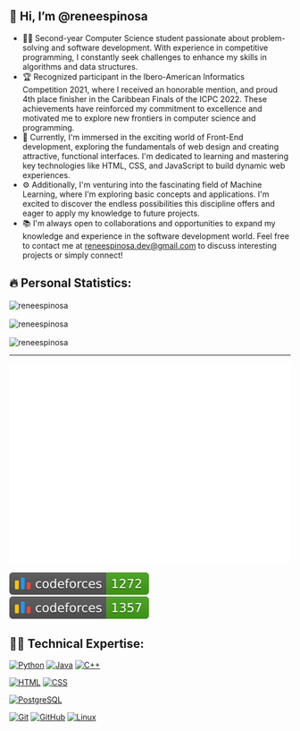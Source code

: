 ## 👋 Hi, I’m @reneespinosa
- 👨‍💻 Second-year Computer Science student passionate about problem-solving and software development.
With experience in competitive programming, I constantly seek challenges to enhance my skills in algorithms 
and data structures.
- 🏆 Recognized participant in the Ibero-American Informatics Competition 2021, where I received an honorable mention, and proud 4th place finisher in the Caribbean Finals of the ICPC 2022. These achievements have reinforced my commitment to excellence and motivated me to explore new frontiers in computer science and programming.
- 🌟 Currently, I'm immersed in the exciting world of Front-End development, exploring the fundamentals of web design and creating attractive,
  functional interfaces. I'm dedicated to learning and mastering key technologies like HTML, CSS, and JavaScript to build dynamic web experiences.
- ⚙️ Additionally, I'm venturing into the fascinating field of Machine Learning, where I'm exploring basic concepts and applications. I'm excited to
  discover the endless possibilities this discipline offers and eager to apply my knowledge to future projects.
- 📚 I'm always open to collaborations and opportunities to expand my knowledge and experience in the software development world. Feel free to contact me at
  reneespinosa.dev@gmail.com to discuss interesting projects or simply connect!
<!---
reneespinosa/reneespinosa is a ✨ special ✨ repository because its `README.md` (this file) appears on your GitHub profile.
You can click the Preview link to take a look at your changes.
--->




## :fire: **Personal Statistics**:

 <p><img align="center" src="https://github-readme-stats-six-orpin-55.vercel.app/api/top-langs?username=reneespinosa&show_icons=true&theme=dark&hide_border=true&locale=en&layout=compact" alt="reneespinosa" /></p>
 <p><img align="center" src="https://github-readme-stats-six-orpin-55.vercel.app/api?username=reneespinosa&&show_icons=true&locale=en&theme=dark&hide_border=true" alt="reneespinosa" /></p>
 <p><img align="center" src="https://github-readme-streak-stats.herokuapp.com/?user=reneespinosa&theme=dark&hide_border=true" alt="reneespinosa" /></p>

<!---![](https://raw.githubusercontent.com/reneespinosa/cf-stats/main/output/light_card.svg)--->

---
![](https://raw.githubusercontent.com/reneespinosa/cf-stats/main/output/light_card.svg#gh-dark-mode-only)

<div>
  <img src="https://raw.githubusercontent.com/reneespinosa/cf-stats/main/output/rating.svg">
  <img src="https://raw.githubusercontent.com/reneespinosa/cf-stats/main/output/max_rating.svg">
</div>

## :man_technologist: Technical Expertise:

[![Python](https://img.shields.io/badge/Python-3776AB?style=for-the-badge&logo=python&logoColor=white&labelColor=101010)]()
[![Java](https://img.shields.io/badge/Java-F5792A?style=for-the-badge&logo=BuyMeACoffee&logoColor=white&labelColor=101010)]()
[![C++](https://img.shields.io/badge/C++-00599C?style=for-the-badge&logo=c%2B%2B&logoColor=white&labelColor=101010)](https://www.cplusplus.com/)

[![HTML](https://img.shields.io/badge/HTML5-E34F26?style=for-the-badge&logo=HTML5&logoColor=white&labelColor=101010)]()
[![CSS](https://img.shields.io/badge/CSS3-1572B6?style=for-the-badge&logo=CSS3&logoColor=white&labelColor=101010)]()

[![PostgreSQL](https://img.shields.io/badge/PostgreSQL-336791?style=for-the-badge&logo=postgresql&logoColor=white&labelColor=101010)]()

[![Git](https://img.shields.io/badge/Git-F05032?style=for-the-badge&logo=Git&logoColor=white&labelColor=101010)]()
[![GitHub](https://img.shields.io/badge/GitHub-6e6e6e?style=for-the-badge&logo=GitHub&logoColor=white&labelColor=101010)]()
[![Linux](https://img.shields.io/badge/Linux-FCC624?style=for-the-badge&logo=Linux&logoColor=white&labelColor=000000)]()

